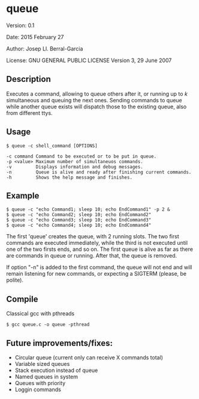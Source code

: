 # queue

Version: 0.1

Date: 2015 February 27

Author: Josep Ll. Berral-Garcia

License: GNU GENERAL PUBLIC LICENSE Version 3, 29 June 2007

## Description
Executes a command, allowing to queue others after it, or running up to _k_ simultaneous and queuing the next ones. Sending commands to queue while another queue exists will dispatch those to the existing queue, also from different ttys.

## Usage
```
$ queue -c shell_command [OPTIONS]

-c command Command to be executed or to be put in queue.
-p <value> Maximum number of simultaneuos commands.
-v         Displays information and debug messages.
-n         Queue is alive and ready after finishing current commands.
-h         Shows the help message and finishes.
```

## Example
```
$ queue -c "echo Command1; sleep 10; echo EndCommand1" -p 2 &
$ queue -c "echo Command2; sleep 10; echo EndCommand2"
$ queue -c "echo Command3; sleep 10; echo EndCommand3"
$ queue -c "echo Command4; sleep 10; echo EndCommand4"
```

The first 'queue' creates the queue, with 2 running slots. The two first commands are executed immediately, while the third is not executed until one of the two firsts ends, and so on. The first queue is alive as far as there are commands in queue or running. After that, the queue is removed.

If option "-n" is added to the first command, the queue will not end and will remain listening for new commands, or expecting a SIGTERM (please, be polite).

## Compile
Classical gcc with pthreads
```
$ gcc queue.c -o queue -pthread
```

## Future improvements/fixes:
- Circular queue (current only can receive X commands total)
- Variable sized queues
- Stack execution instead of queue
- Named queues in system
- Queues with priority
- Loggin commands


